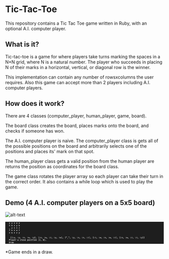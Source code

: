 # Tic-Tac-Toe
This repository contains a Tic Tac Toe game written in Ruby, with an optional A.I. computer player.

## What is it?
Tic-tac-toe is a game for where players take turns marking the spaces in a N×N grid, where N is a natural number. The player who succeeds in placing N of their marks in a horizontal, vertical, or diagonal row is the winner. 

This implementation can contain any number of rowsxcolumns the user requires. Also this game can accept more than 2 players including A.I. computer players.

## How does it work?
There are 4 classes (computer_player, human_player, game, board). 

The board class creates the board, places marks onto the board, and checks if someone has won. 

The A.I. computer player is naive. The computer_player class is gets all of the possible positions on the board and arbitrarily selects one of the positions and places its' mark on that spot. 

The human_player class gets a valid position from the human player are returns the position as coordinates for the board class.

The game class rotates the player array so each player can take their turn in the correct order. It also contains a while loop which is used to play the game.

## Demo (4 A.I. computer players on a 5x5 board)
![alt-text](https://media.giphy.com/media/Sr3LBhy05LYMCsszu3/giphy.gif)

![alt-text](https://github.com/ranveer4744/Tic-Tac-Toe/blob/master/screenshot_tic.png)

*Game ends in a draw.
